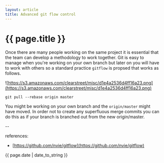 ```yaml
---
layout: article
title: Advanced git flow control
---
```

# {{ page.title }}

Once there are many people working on the same project it is essential that the team can develop a methodology to work together. Git is easy to manage when you're working on your own branch but later on you will have to work with others so a standard practice `gitflow` is propsed that works as follows. 

![https://s3.amazonaws.com/clearstreet/misc/d1e4a2536d4ff16a23.png](https://s3.amazonaws.com/clearstreet/misc/d1e4a2536d4ff16a23.png)

`git pull --rebase origin master`

You might be working on your own branch and the `origin/master` might have moved. In order not to create any superfluous merge commits you can do this as if your branch is branched out from the new origin/master. 

--

references:

* [https://github.com/nvie/gitflow](https://github.com/nvie/gitflow)

{{ page.date | date_to_string }}
